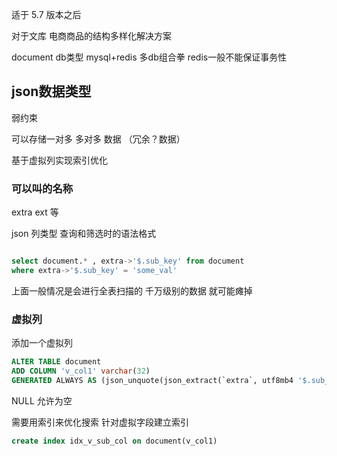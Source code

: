 
适于 5.7 版本之后

对于文库 电商商品的结构多样化解决方案

document db类型
mysql+redis   多db组合拳 redis一般不能保证事务性

## json数据类型

弱约束

可以存储一对多 多对多 数据 （冗余？数据）

基于虚拟列实现索引优化

### 可以叫的名称
extra ext 等

json 列类型 查询和筛选时的语法格式
~~~sql

select document.* , extra->'$.sub_key' from document
where extra->'$.sub_key' = 'some_val'
~~~

上面一般情况是会进行全表扫描的 千万级别的数据 就可能瘫掉

### 虚拟列
添加一个虚拟列
~~~sql
ALTER TABLE document
ADD COLUMN 'v_col1' varchar(32)
GENERATED ALWAYS AS (json_unquote(json_extract(`extra`, utf8mb4 '$.sub_col'))) VIRTUAL NULL
~~~
NULL 允许为空

需要用索引来优化搜索
针对虚拟字段建立索引

~~~SQL
create index idx_v_sub_col on document(v_col1)
~~~